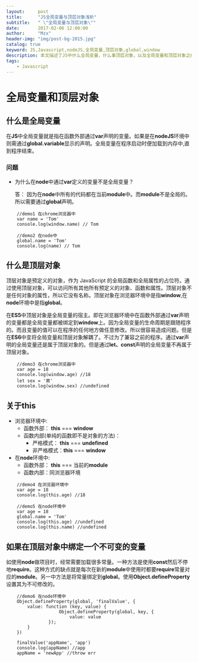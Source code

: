 ```yaml
---
layout:     post
title:      "JS全局变量与顶层对象浅析"
subtitle:   " \"全局变量与顶层对象\""
date:       2017-02-06 12:00:00
author:     "Mzx"
header-img: "img/post-bg-2015.jpg"
catalog: true
keyword: JS,Javascript,nodeJS,全局变量,顶层对象,global,window
description: 本文描述了JS中什么全局变量，什么事顶层对象，以及全局变量和顶层对象之间的关系
tags:
    - Javascript
---
```



# 全局变量和顶层对象  

## 什么是全局变量  

在**JS**中全局变量就是指在函数外部通过**var**声明的变量。如果是在**nodeJS**环境中则需通过**global.variable**显示的声明。全局变量在程序启动时便加载到内存中,直到程序结束。  

### 问题  

* 为什么在**node**中通过**var**定义的变量不是全局变量？  

	答： 因为在**node**中所有的代码都在当前**module**中。而**module**不是全局的。所以需要通过**global**声明。

```
	//demo1 在chrome浏览器中
	var name = 'Tom'
	console.log(window.name) // Tom
	
	//demo2 在node中
	global.name = 'Tom'
	console.log(name) // Tom
```  

## 什么是顶层对象  

顶层对象是预定义的对象，作为 JavaScript 的全局函数和全局属性的占位符。通过使用顶层对象，可以访问所有其他所有预定义的对象、函数和属性。顶层对象不是任何对象的属性，所以它没有名称。顶层对象在浏览器环境中是指**window**,在**node**环境中是指**global**。  

在**ES5**中顶层对象是全局变量的宿主。即在浏览器环境中在函数外部通过**var**声明的变量都是全局变量都被绑定到**window**上。因为全局变量的生命周期是跟随程序的。而且变量的值可以在程序的任何地方做任意修改。所以很容易造成问题。但是在**ES6**中变将全局变量和顶层对象解耦了。不过为了兼容之前的程序。通过**var**声明的全局变量还是属于顶层对象的。但是通过**let、const**声明的全局变量不再属于顶层对象。  

```
	//demo3 在chrome浏览器中
	var age = 18
	console.log(window.age) //18
	let sex = '男'
	console.log(window.sex) //undefined
```  

## 关于**this**  

* 浏览器环境中:
	* 函数外部： **this** === **window**
	* 函数内部(单纯的函数即不是对象的方法)： 
		* 严格模式： **this** === **undefined**
		* 非严格模式：**this** === **window**
* 在**node**环境中:
	* 函数外部： **this** === 当前的**module**
	* 函数内部：同浏览器环境


```
	//demo4 在浏览器环境中
	var age = 18
	console.log(this.age) //18
	
	//demo5 在node环境中
	var age = 18
	global.name = 'Tom'
	console.log(this.age) //undefined
	console.log(this.name) //undefined
```

## 如果在顶层对象中绑定一个不可变的变量  

如使用**node**做项目时，经常需要加载很多常量。一种方法是使用**const**然后不停地**require**。这种方式的缺点就是每次在新的**module**中使用时都要**require**常量对应的**module**。另一中方法是将常量绑定到**global**。使用**Object.defineProperty**设置其为不可修改的。  


```
	//demo6 在node环境中
	Object.defineProperty(global, 'finalValue', {
  		value: function (key, value) {
    				Object.defineProperty(global, key, {
      					value: value
    			});
 		}
	})
	
	finalValue('appName', 'app')
	console.log(appName) //app
	appName = 'newApp' //throw err
```